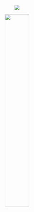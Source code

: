 
<p align="center">
    <img src="https://imgur.com/qj0WcEV.png" />
</p>

<p align="center">
    <img src="https://imgur.com/B5MoPaU.png" width="40%" />
</p>